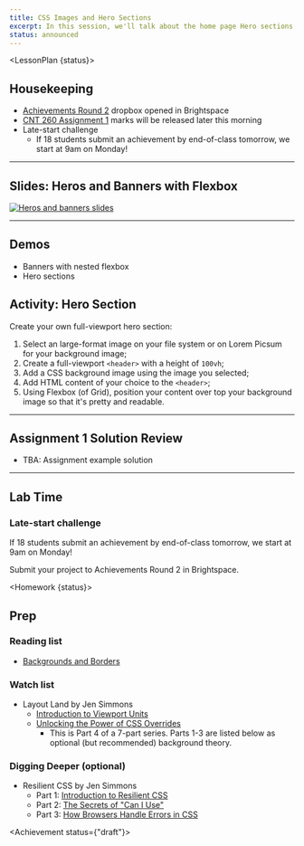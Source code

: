 ```yaml
---
title: CSS Images and Hero Sections
excerpt: In this session, we'll talk about the home page Hero sections and Sticky Footers.
status: announced
---
```

<script>
	import Homework from "$lib/components/Homework.svelte";
	import LessonPlan from "$lib/components/LessonPlan.svelte";
	import LabTime from "$lib/components/LabTime.svelte";
	import Achievement from "$lib/components/Achievement.svelte";
</script>

<LessonPlan {status}>

## Housekeeping
- [Achievements Round 2](https://sait-wbdv-f22.netlify.app/courses/cpnt-260/assessments/achievements-2) dropbox opened in Brightspace
- [CNT 260 Assignment 1](https://sait-wbdv-f22.netlify.app/courses/cpnt-260/assessments/assignment-1) marks will be released later this morning
- Late-start challenge
    - If 18 students submit an achievement by end-of-class tomorrow, we start at 9am on Monday!

---

## Slides: Heros and Banners with Flexbox
[![Heros and banners slides](/images/slides/heros-banners.png)](https://sait-wbdv.github.io/slides/w23/cpnt-260/heros-banners.html)

---

## Demos
- Banners with nested flexbox
- Hero sections

## Activity: Hero Section
Create your own full-viewport hero section:
1. Select an large-format image on your file system or on Lorem Picsum for your background image;
2. Create a full-viewport `<header>` with a height of `100vh`;
3. Add a CSS background image using the image you selected;
4. Add HTML content of your choice to the `<header>`;
5. Using Flexbox (of Grid), position your content over top your background image so that it's pretty and readable.

---

## Assignment 1 Solution Review
- TBA: Assignment example solution

---

## Lab Time
### Late-start challenge
If 18 students submit an achievement by end-of-class tomorrow, we start at 9am on Monday!

Submit your project to Achievements Round 2 in Brightspace.

</LessonPlan>

<Homework {status}>

## Prep
### Reading list
- [Backgrounds and Borders](https://developer.mozilla.org/en-US/docs/Learn/CSS/Building_blocks/Backgrounds_and_borders)

### Watch list
- Layout Land by Jen Simmons
    - [Introduction to Viewport Units](https://youtu.be/_sgF8I-Q1Gs)
    - [Unlocking the Power of CSS Overrides](https://www.youtube.com/watch?v=0X6zrW2QW8Q)
        - This is Part 4 of a 7-part series. Parts 1-3 are listed below as optional (but recommended) background theory.

### Digging Deeper (optional)
- Resilient CSS by Jen Simmons
    - Part 1: [Introduction to Resilient CSS](https://www.youtube.com/watch?v=u00FY9vADfQ)
    - Part 2: [The Secrets of "Can I Use"](https://www.youtube.com/watch?v=WM_cKHH7bZ0)
    - Part 3: [How Browsers Handle Errors in CSS](https://www.youtube.com/watch?v=NJjlzxud4_M)

</Homework>

<Achievement status={"draft"}>


</Achievement>